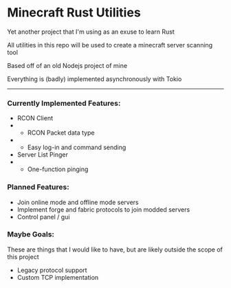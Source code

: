 # Minecraft Rust Utilities
Yet another project that I'm using as an exuse to learn Rust

All utilities in this repo will be used to create a minecraft server scanning tool

Based off of an old Nodejs project of mine

Everything is (badly) implemented asynchronously with Tokio

---

### Currently Implemented Features:
- RCON Client
- - RCON Packet data type
- - Easy log-in and command sending
- Server List Pinger
- - One-function pinging

### Planned Features:
- Join online mode and offline mode servers
- Implement forge and fabric protocols to join modded servers
- Control panel / gui

### Maybe Goals:
These are things that I would like to have, but are likely outside the scope of this project
- Legacy protocol support
- Custom TCP implementation
